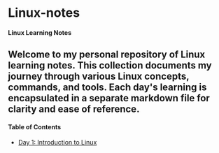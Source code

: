 # Linux-notes
#### Linux Learning Notes

Welcome to my personal repository of Linux learning notes. This collection documents my journey through various Linux concepts, commands, and tools. Each day's learning is encapsulated in a separate markdown file for clarity and ease of reference.
---

#### Table of Contents

- [Day 1: Introduction to Linux](day1.md)

